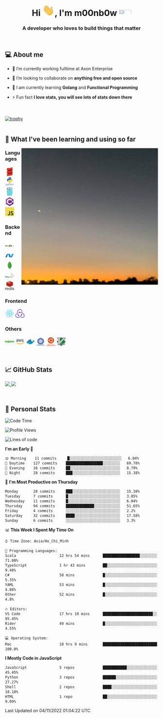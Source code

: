 <h1 align="center">Hi <img src="https://raw.githubusercontent.com/ABSphreak/ABSphreak/master/gifs/Hi.gif" width="40px" />,  I'm m00nb0w <img src="https://media.giphy.com/media/Xf7T7zOwZm9WbHvTap/giphy.gif" width="40px" height="20px"></h1>
<h3 align="center">A developer who loves to build things that matter</h3>

<br/>

## 💻 About me

- 🔭 I’m currently working fulltime at Axon Enterprise 

- 👯 I’m looking to collaborate on **anything free and open source**

- 🧠 I am currently learning **Golang** and **Functional Programming** 

- ⚡ Fun fact **I love stats, you will see lots of stats down there**



<br/><br/>[![trophy](https://github-profile-trophy.vercel.app/?username=m00nb0w&theme=nord&column=7)](https://github.com/ryo-ma/github-profile-trophy)<br/><br/>

## 🔧 What I've been learning and using so far

<img align="right" alt="readme" src="./assets/readme.jpg" width="450" height="450"/>

### Languages
<p align="left">
<img src="https://raw.githubusercontent.com/devicons/devicon/master/icons/scala/scala-original.svg" alt="scala" width="30" height="30" />
<img src="https://raw.githubusercontent.com/devicons/devicon/master/icons/python/python-original-wordmark.svg" alt="python" width="30" height="30" />
<img src="https://raw.githubusercontent.com/devicons/devicon/master/icons/go/go-original.svg" alt="go" width="30" height="30" />
<img src="https://raw.githubusercontent.com/devicons/devicon/master/icons/csharp/csharp-original.svg" alt="csharp" width="30" height="30" />
<img src="https://raw.githubusercontent.com/devicons/devicon/master/icons/javascript/javascript-original.svg" alt="js" width="30" height="30" />
</p>

### Backend
<p align="left">
<img src="https://raw.githubusercontent.com/devicons/devicon/master/icons/nodejs/nodejs-original-wordmark.svg" alt="nodejs" width="30" height="30" />
<img src="https://raw.githubusercontent.com/devicons/devicon/master/icons/dot-net/dot-net-original.svg" alt=".NET" width="30" height="30" />
<img src="https://raw.githubusercontent.com/devicons/devicon/master/icons/mongodb/mongodb-original.svg" alt="mongodb" width="30" height="30" />
<img src="https://raw.githubusercontent.com/devicons/devicon/master/icons/mysql/mysql-original-wordmark.svg" alt="mysql" width="30" height="30" />
<img src="https://raw.githubusercontent.com/devicons/devicon/master/icons/redis/redis-original-wordmark.svg" alt="redis" width="30" height="30" />
</p>

### Frontend
<p align="left">
<img src="https://raw.githubusercontent.com/devicons/devicon/master/icons/react/react-original.svg" alt="react" width="30" height="30" />
<img src="https://raw.githubusercontent.com/devicons/devicon/master/icons/redux/redux-original.svg" alt=".NET" width="30" height="30" />
</p>

### Others
<p align="left">
<img src="https://raw.githubusercontent.com/devicons/devicon/master/icons/nginx/nginx-original.svg" alt="nginx" width="30" height="30" />
<img src="https://raw.githubusercontent.com/github/explore/80688e429a7d4ef2fca1e82350fe8e3517d3494d/topics/aws/aws.png" alt="aws" width="30" height="30" />
<img src="https://raw.githubusercontent.com/devicons/devicon/master/icons/docker/docker-original.svg" alt="Docker" width="30" height="30" />
<img src="https://raw.githubusercontent.com/devicons/devicon/master/icons/kubernetes/kubernetes-plain-wordmark.svg" alt="Kubernetes" width="30" height="30" />
<img src="https://raw.githubusercontent.com/devicons/devicon/master/icons/ubuntu/ubuntu-plain-wordmark.svg" alt="Ubuntu" width="30" height="30" />
<img src="https://raw.githubusercontent.com/devicons/devicon/master/icons/vim/vim-original.svg" alt="Vim" width="30" height="30" />
</p>

<br/>

## 📈 GitHub Stats

<p>
<a href="https://github.com/m00nb0w">
  <img height="180em" src="https://github-readme-stats.vercel.app/api?username=m00nb0w&count_private=true&show_icons=true&include_all_commits=true&theme=darcula" />
  <img height="180em" src="http://github-readme-streak-stats.herokuapp.com?user=m00nb0w&theme=dark" />
</a>
</p>

<br/>

## 💪 Personal Stats
<!--START_SECTION:waka-->
![Code Time](http://img.shields.io/badge/Code%20Time-2%2C042%20hrs%2010%20mins-blue)

![Profile Views](http://img.shields.io/badge/Profile%20Views-0-blue)

![Lines of code](https://img.shields.io/badge/From%20Hello%20World%20I%27ve%20Written-8%20Million%20lines%20of%20code-blue)

**I'm an Early 🐤** 

```text
🌞 Morning    11 commits     █░░░░░░░░░░░░░░░░░░░░░░░░   6.04% 
🌆 Daytime    127 commits    █████████████████░░░░░░░░   69.78% 
🌃 Evening    16 commits     ██░░░░░░░░░░░░░░░░░░░░░░░   8.79% 
🌙 Night      28 commits     ███░░░░░░░░░░░░░░░░░░░░░░   15.38%

```
📅 **I'm Most Productive on Thursday** 

```text
Monday       28 commits     ███░░░░░░░░░░░░░░░░░░░░░░   15.38% 
Tuesday      7 commits      █░░░░░░░░░░░░░░░░░░░░░░░░   3.85% 
Wednesday    11 commits     █░░░░░░░░░░░░░░░░░░░░░░░░   6.04% 
Thursday     94 commits     █████████████░░░░░░░░░░░░   51.65% 
Friday       4 commits      ░░░░░░░░░░░░░░░░░░░░░░░░░   2.2% 
Saturday     32 commits     ████░░░░░░░░░░░░░░░░░░░░░   17.58% 
Sunday       6 commits      ░░░░░░░░░░░░░░░░░░░░░░░░░   3.3%

```


📊 **This Week I Spent My Time On** 

```text
⌚︎ Time Zone: Asia/Ho_Chi_Minh

💬 Programming Languages: 
Scala                    12 hrs 54 mins      █████████████████░░░░░░░░   71.08% 
TypeScript               1 hr 43 mins        ██░░░░░░░░░░░░░░░░░░░░░░░   9.48% 
C#                       58 mins             █░░░░░░░░░░░░░░░░░░░░░░░░   5.35% 
YAML                     53 mins             █░░░░░░░░░░░░░░░░░░░░░░░░   4.88% 
Other                    52 mins             █░░░░░░░░░░░░░░░░░░░░░░░░   4.8%

🔥 Editors: 
VS Code                  17 hrs 19 mins      ███████████████████████░░   95.45% 
Rider                    49 mins             █░░░░░░░░░░░░░░░░░░░░░░░░   4.55%

💻 Operating System: 
Mac                      18 hrs 9 mins       █████████████████████████   100.0%

```

**I Mostly Code in JavaScript** 

```text
JavaScript               5 repos             ███████████░░░░░░░░░░░░░░   45.45% 
Python                   3 repos             ██████░░░░░░░░░░░░░░░░░░░   27.27% 
Shell                    2 repos             ████░░░░░░░░░░░░░░░░░░░░░   18.18% 
HTML                     1 repo              ██░░░░░░░░░░░░░░░░░░░░░░░   9.09%

```



 Last Updated on 04/11/2022 01:04:22 UTC
<!--END_SECTION:waka-->
